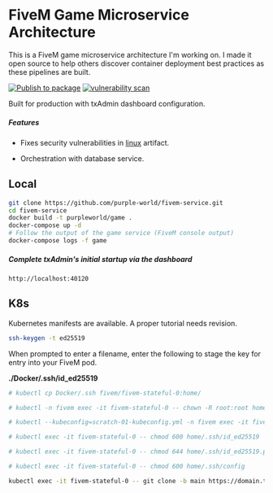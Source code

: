 # FiveM Game Microservice Architecture

This is a FiveM game microservice architecture I'm working on. I made it open source to help others discover container deployment best practices as these pipelines are built.

[![Publish to package](https://github.com/purple-world/fivem-service/actions/workflows/publish.yml/badge.svg)](https://github.com/purple-world/fivem-service/actions/workflows/publish.yml) [![vulnerability scan](https://github.com/purple-world/fivem-service/actions/workflows/scan.yml/badge.svg)](https://github.com/purple-world/fivem-service/actions/workflows/scan.yml)

Built for production with txAdmin dashboard configuration.

##### Features

* Fixes security vulnerabilities in [linux](https://runtime.fivem.net/artifacts/fivem/build_proot_linux/master/) artifact.

* Orchestration with database service.

## Local

```bash
git clone https://github.com/purple-world/fivem-service.git
cd fivem-service
docker build -t purpleworld/game .
docker-compose up -d
# Follow the output of the game service (FiveM console output)
docker-compose logs -f game
```
##### Complete txAdmin's initial startup via the dashboard

`http://localhost:40120`
## K8s

Kubernetes manifests are available. A proper tutorial needs revision.

```bash
ssh-keygen -t ed25519
```

When prompted to enter a filename, enter the following to stage the key for entry into your FiveM pod.

**./Docker/.ssh/id_ed25519**

```bash
# kubectl cp Docker/.ssh fivem/fivem-stateful-0:home/

# kubectl -n fivem exec -it fivem-stateful-0 -- chown -R root:root home/.ssh

# kubectl --kubeconfig=scratch-01-kubeconfig.yml -n fivem exec -it fivem-stateful-0 -- chmod 700 home/.ssh

# kubectl exec -it fivem-stateful-0 -- chmod 600 home/.ssh/id_ed25519

# kubectl exec -it fivem-stateful-0 -- chmod 644 home/.ssh/id_ed25519.pub

# kubectl exec -it fivem-stateful-0 -- chmod 600 home/.ssh/config

kubectl exec -it fivem-stateful-0 -- git clone -b main https://domain.tld/FiveM/server-data.git txData/
```